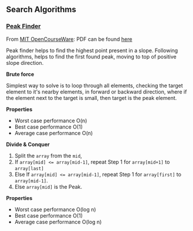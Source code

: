 ## Search Algorithms

### [Peak Finder](./peak_finder.rs)

From [MIT OpenCourseWare](peak-finder-youtube): PDF can be found [here](peak-finder-pdf)

Peak finder helps to find the highest point present in a slope. Following algorithms, helps
to find the first found peak, moving to top of positive slope direction.

**Brute force**

Simplest way to solve is to loop through all elements, checking the target element to it's nearby elements, in forward or backward direction, where if the element next to the target is small, then target is the peak element.

**Properties**

- Worst case performance O(n)
- Best case performance O(1)
- Average case performance O(n)

**Divide & Conquer**

1. Split the `array` from the `mid`,
2. If `array[mid] <= array[mid-1]`, repeat Step 1 for `array[mid+1]` to `array[last]`
3. Else If `array[mid] <= array[mid-1]`, repeat Step 1 for `array[first]` to `array[mid-1]`.
4. Else `array[mid]` is the Peak.

**Properties**

- Worst case performance O(log n)
- Best case performance O(1)
- Average case performance O(log n)

[peak-finder-youtube]: https://www.youtube.com/watch?v=HtSuA80QTyo&list=PLUl4u3cNGP61Oq3tWYp6V_F-5jb5L2iHb&index=2&t=1179s
[peak-finder-pdf]: https://ocw.mit.edu/courses/electrical-engineering-and-computer-science/6-006-introduction-to-algorithms-fall-2011/lecture-videos/MIT6_006F11_lec01.pdf

